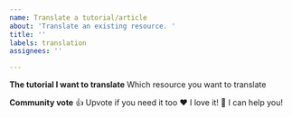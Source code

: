 ```yaml
---
name: Translate a tutorial/article
about: 'Translate an existing resource. '
title: ''
labels: translation
assignees: ''

---
```


**The tutorial I want to translate**
Which resource you want to translate

**Community vote**
👍 Upvote if you need it too
❤️ I love it!
🚀 I can help you!
